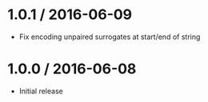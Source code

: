 1.0.1 / 2016-06-09
====

  * Fix encoding unpaired surrogates at start/end of string

1.0.0 / 2016-06-08
====

  * Initial release

